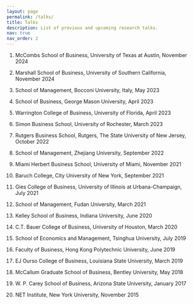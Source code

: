 ```yaml
---
layout: page
permalink: /talks/
title: Talks
description: List of previous and upcoming research talks.
nav: true
nav_order: 2
---
```


1. McCombs School of Business, University of Texas at Austin, November 2024

1. Marshall School of Business, University of Southern California, November 2024

1. School of Management, Bocconi University, Italy, May 2023

1. School of Business, George Mason University, April 2023

1. Warrington College of Business, University of Florida, April 2023

1. Simon Business School, University of Rochester, March 2023

1. Rutgers Business School, Rutgers, The State University of New Jersey, October 2022 

1. School of Management, Zhejiang University, September 2022

1. Miami Herbert Business School, University of Miami, November 2021

1. Baruch College, City University of New York, September 2021

1. Gies College of Business, University of Illinois at Urbana-Champaign, July 2021

1. School of Management, Fudan University, March 2021

1. Kelley School of Business, Indiana University, June 2020

1. C.T. Bauer College of Business, University of Houston, March 2020

1. School of Economics and Management, Tsinghua University, July 2019

1. Faculty of Business, Hong Kong Polytechnic University, June 2019

1. EJ Ourso College of Business, Louisiana State University, March 2019

1. McCallum Graduate School of Business, Bentley University, May 2018

1. W. P. Carey School of Business, Arizona State University, January 2017

1. NET Institute, New York University, November 2015
